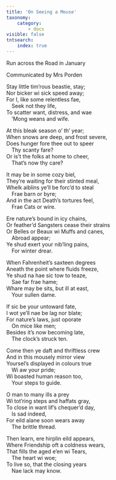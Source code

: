 ```yaml
---
title: 'On Seeing a Mouse'
taxonomy:
    category:
        - docs
visible: false
tntsearch:
    index: true
---
```


<span class="title">Run across the Road in January  </span>

<div class="author">Communicated by Mrs Porden</div>

Stay little tim’rous beastie, stay;  
Nor bicker wi sick speed away;  
For I, like some relentless fae,  
&emsp;Seek not they life,  
To scatter want, distress, and wae  
&emsp;’Mong weans and wife.  
    
At this bleak season o’ th’ year;  
When snows are deep, and frost severe,  
Does hunger fore thee out to speer  
&emsp;Thy scanty fare?  
Or is’t the folks at home to cheer,  
&emsp;That’s now thy care?  
  
It may be in some cozy biel,  
They’re waiting for their stinted meal,  
Whelk aiblins ye’ll be forc’d to steal  
&emsp;Frae barn or byre;  
And in the act Death’s tortures feel,  
&emsp;Frae Cats or wire.  
  
Ere nature’s bound in icy chains,  
Or feather’d Sangsters cease their strains  
Or Belles or Beaux wi Muffs and canes,  
&emsp;Abroad appear;  
Ye shud exert your nib’ling pains,  
&emsp;For winter drear.  
  
When Fahrenheit’s saxteen degrees  
Aneath the point where fluids freeze,  
Ye shud na hae sic tow to teaze,  
&emsp;Sae far frae hame;  
Whare may be sits, but ill at east,  
&emsp;Your sullen dame.  
  
If sic be your untoward fate,  
I wot ye’ll nae be lag nor blate;  
For nature’s laws, just oporate  
&emsp;On mice like men;  
Besides it’s now becoming late,  
&emsp;The clock’s struck ten.  
  
Come then ye daft and thriftless crew  
And in this mousely mirror view  
Yoursel’s displayed in colours true  
&emsp;Wi aw your pride;  
Wi boasted human reason too,  
&emsp;Your steps to guide.  
  
O man to many ills a prey  
Wi tot’ring steps and haffats gray,  
To close in want lif’s chequer’d day,  
&emsp;Is sad indeed,  
For eild alane soon wears away  
&emsp;The brittle thread.  
  
Then learn, ere hirplin eild appears,  
Where Friendship oft a coldness wears,  
That fills the aged e’en wi Tears,  
&emsp;The heart wi woe;  
To live so, that the closing years  
&emsp;Nae lack may know.